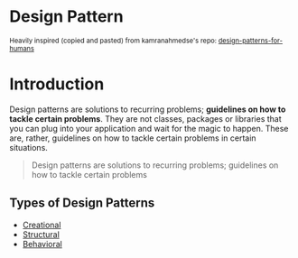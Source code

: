 # Design Pattern

<sub>Heavily inspired (copied and pasted) from kamranahmedse's repo: [design-patterns-for-humans](https://github.com/kamranahmedse/design-patterns-for-humans)</sub>

Introduction
=================

Design patterns are solutions to recurring problems; **guidelines on how to tackle certain problems**. They are not classes, packages or libraries that you can plug into your application and wait for the magic to happen. These are, rather, guidelines on how to tackle certain problems in certain situations.

> Design patterns are solutions to recurring problems; guidelines on how to tackle certain problems

Types of Design Patterns
-----------------

* [Creational](./creational)
* [Structural](./structural)
* [Behavioral](./behavioral)